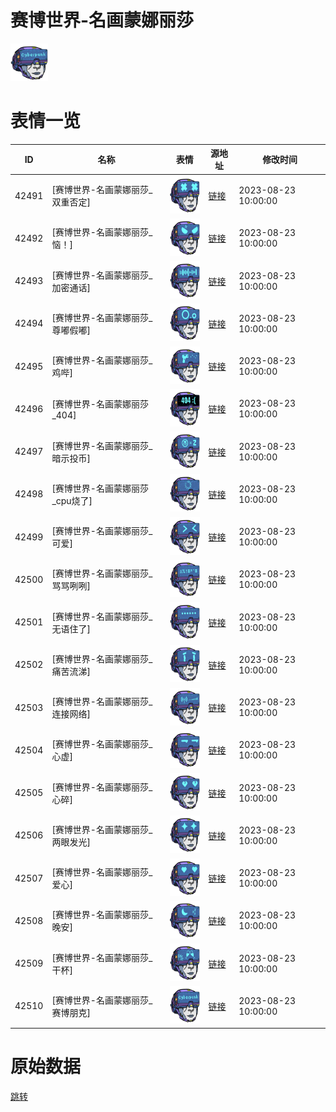 # 赛博世界-名画蒙娜丽莎

<img src="./cover.png" height="60" alt="cover" />

# 表情一览

|ID|名称|表情|源地址|修改时间|
|----|----|----|----|----|
|42491|[赛博世界-名画蒙娜丽莎_双重否定]|<img src="./pic/042491_%5B赛博世界-名画蒙娜丽莎_双重否定%5D.png" height="60" alt="双重否定"/>|[链接](https://i0.hdslb.com/bfs/garb/b8dde8da94dae8c5698c9cdf938129dd2f2ba435.png)|2023-08-23 10:00:00|
|42492|[赛博世界-名画蒙娜丽莎_恼！]|<img src="./pic/042492_%5B赛博世界-名画蒙娜丽莎_恼！%5D.png" height="60" alt="恼！"/>|[链接](https://i0.hdslb.com/bfs/garb/79bb1055c1cc1293384fc343b21a3a500ae96aa7.png)|2023-08-23 10:00:00|
|42493|[赛博世界-名画蒙娜丽莎_加密通话]|<img src="./pic/042493_%5B赛博世界-名画蒙娜丽莎_加密通话%5D.png" height="60" alt="加密通话"/>|[链接](https://i0.hdslb.com/bfs/garb/8de9aa211ee0a2adf4d0444cd5cb98fc8f3822fb.png)|2023-08-23 10:00:00|
|42494|[赛博世界-名画蒙娜丽莎_尊嘟假嘟]|<img src="./pic/042494_%5B赛博世界-名画蒙娜丽莎_尊嘟假嘟%5D.png" height="60" alt="尊嘟假嘟"/>|[链接](https://i0.hdslb.com/bfs/garb/cfe195a3616ad017f0e1c30d35c19688c412a1fa.png)|2023-08-23 10:00:00|
|42495|[赛博世界-名画蒙娜丽莎_鸡哔]|<img src="./pic/042495_%5B赛博世界-名画蒙娜丽莎_鸡哔%5D.png" height="60" alt="鸡哔"/>|[链接](https://i0.hdslb.com/bfs/garb/6ca0744dfc16da891f06190bb62fdc19d0ec0b23.png)|2023-08-23 10:00:00|
|42496|[赛博世界-名画蒙娜丽莎_404]|<img src="./pic/042496_%5B赛博世界-名画蒙娜丽莎_404%5D.png" height="60" alt="404"/>|[链接](https://i0.hdslb.com/bfs/garb/359ba471ec414d1f7798b6a6a9b0777a391064ed.png)|2023-08-23 10:00:00|
|42497|[赛博世界-名画蒙娜丽莎_暗示投币]|<img src="./pic/042497_%5B赛博世界-名画蒙娜丽莎_暗示投币%5D.png" height="60" alt="暗示投币"/>|[链接](https://i0.hdslb.com/bfs/garb/d7c3659589cf1234eb48fdabeb6819c262dfa7d4.png)|2023-08-23 10:00:00|
|42498|[赛博世界-名画蒙娜丽莎_cpu烧了]|<img src="./pic/042498_%5B赛博世界-名画蒙娜丽莎_cpu烧了%5D.png" height="60" alt="cpu烧了"/>|[链接](https://i0.hdslb.com/bfs/garb/58ab5c7fc0959605168dc5c98e642fda6af0db78.png)|2023-08-23 10:00:00|
|42499|[赛博世界-名画蒙娜丽莎_可爱]|<img src="./pic/042499_%5B赛博世界-名画蒙娜丽莎_可爱%5D.png" height="60" alt="可爱"/>|[链接](https://i0.hdslb.com/bfs/garb/003349c1a67aa34f09227efdb5439d4df5a567c8.png)|2023-08-23 10:00:00|
|42500|[赛博世界-名画蒙娜丽莎_骂骂咧咧]|<img src="./pic/042500_%5B赛博世界-名画蒙娜丽莎_骂骂咧咧%5D.png" height="60" alt="骂骂咧咧"/>|[链接](https://i0.hdslb.com/bfs/garb/c18275002e6baa93170d2c08516a1652a46b0989.png)|2023-08-23 10:00:00|
|42501|[赛博世界-名画蒙娜丽莎_无语住了]|<img src="./pic/042501_%5B赛博世界-名画蒙娜丽莎_无语住了%5D.png" height="60" alt="无语住了"/>|[链接](https://i0.hdslb.com/bfs/garb/5427096f9e83a4643c6aea218124b01f088cd560.png)|2023-08-23 10:00:00|
|42502|[赛博世界-名画蒙娜丽莎_痛苦流涕]|<img src="./pic/042502_%5B赛博世界-名画蒙娜丽莎_痛苦流涕%5D.png" height="60" alt="痛苦流涕"/>|[链接](https://i0.hdslb.com/bfs/garb/18065accc559a29926f75d46d43f24fa016ac179.png)|2023-08-23 10:00:00|
|42503|[赛博世界-名画蒙娜丽莎_连接网络]|<img src="./pic/042503_%5B赛博世界-名画蒙娜丽莎_连接网络%5D.png" height="60" alt="连接网络"/>|[链接](https://i0.hdslb.com/bfs/garb/afb76bfb5bad60ddce8e7f771f4b61a1325dd43c.png)|2023-08-23 10:00:00|
|42504|[赛博世界-名画蒙娜丽莎_心虚]|<img src="./pic/042504_%5B赛博世界-名画蒙娜丽莎_心虚%5D.png" height="60" alt="心虚"/>|[链接](https://i0.hdslb.com/bfs/garb/af07d80d0ee955d3f9e549bfafb878bda90a6d94.png)|2023-08-23 10:00:00|
|42505|[赛博世界-名画蒙娜丽莎_心碎]|<img src="./pic/042505_%5B赛博世界-名画蒙娜丽莎_心碎%5D.png" height="60" alt="心碎"/>|[链接](https://i0.hdslb.com/bfs/garb/f09f69ea6b215db9923261afff3ed947f11f4be0.png)|2023-08-23 10:00:00|
|42506|[赛博世界-名画蒙娜丽莎_两眼发光]|<img src="./pic/042506_%5B赛博世界-名画蒙娜丽莎_两眼发光%5D.png" height="60" alt="两眼发光"/>|[链接](https://i0.hdslb.com/bfs/garb/5c2895059cca0f699c2455ec4bddcbad68373e2b.png)|2023-08-23 10:00:00|
|42507|[赛博世界-名画蒙娜丽莎_爱心]|<img src="./pic/042507_%5B赛博世界-名画蒙娜丽莎_爱心%5D.png" height="60" alt="爱心"/>|[链接](https://i0.hdslb.com/bfs/garb/cbdc98bc20e32cb54fb9e387364fb1636b96bcad.png)|2023-08-23 10:00:00|
|42508|[赛博世界-名画蒙娜丽莎_晚安]|<img src="./pic/042508_%5B赛博世界-名画蒙娜丽莎_晚安%5D.png" height="60" alt="晚安"/>|[链接](https://i0.hdslb.com/bfs/garb/f9c8cd6898847bb8f418d5abcc34fe36aa7bd2ee.png)|2023-08-23 10:00:00|
|42509|[赛博世界-名画蒙娜丽莎_干杯]|<img src="./pic/042509_%5B赛博世界-名画蒙娜丽莎_干杯%5D.png" height="60" alt="干杯"/>|[链接](https://i0.hdslb.com/bfs/garb/6da119ceeeadf54821db005ea2b77e721d60ca31.png)|2023-08-23 10:00:00|
|42510|[赛博世界-名画蒙娜丽莎_赛博朋克]|<img src="./pic/042510_%5B赛博世界-名画蒙娜丽莎_赛博朋克%5D.png" height="60" alt="赛博朋克"/>|[链接](https://i0.hdslb.com/bfs/garb/1eaf8e8a26607ab5cfd6270acac12a8e8dc2e25f.png)|2023-08-23 10:00:00|

# 原始数据

[跳转](./raw.json)

